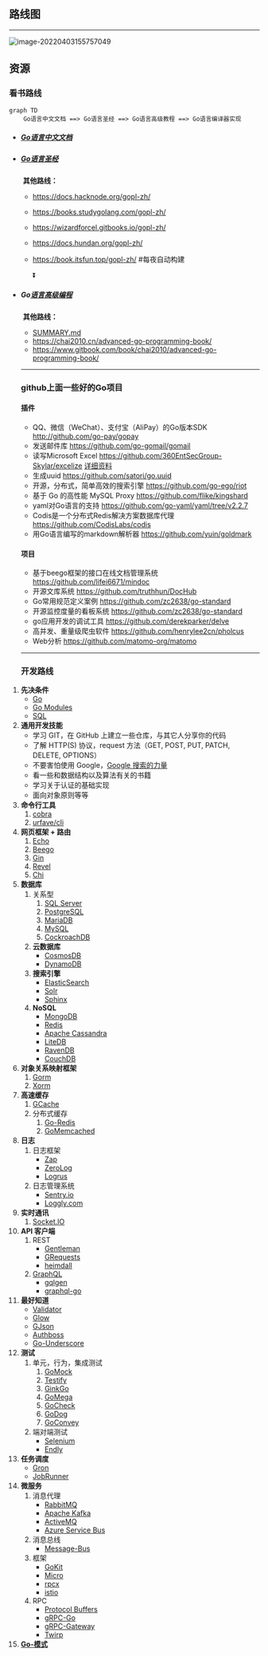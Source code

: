 

## 路线图

---

![image-20220403155757049](https://s2.loli.net/2022/04/03/QkPSJrhimqpXLGz.png)



## 资源

### 看书路线

```mermaid
graph TD
	Go语言中文文档 ==> Go语言圣经 ==> Go语言高级教程 ==> Go语言编译器实现
```



+ ##### [Go语言中文文档](https://www.topgoer.com/)

+ ##### [Go语言圣经](https://github.com/gopl-zh/gopl-zh.github.com)

  ​	**其他路线：**

  + https://docs.hacknode.org/gopl-zh/

  + https://books.studygolang.com/gopl-zh/

  + https://wizardforcel.gitbooks.io/gopl-zh/

  + https://docs.hundan.org/gopl-zh/

  + https://book.itsfun.top/gopl-zh/          #每夜自动构建

    ⏬ 

+ ##### Go[语言高级编程](https://github.com/chai2010/advanced-go-programming-book)

  ​	**其他路线：**

  + [SUMMARY.md](https://github.com/chai2010/advanced-go-programming-book/blob/master/SUMMARY.md)
  + https://chai2010.cn/advanced-go-programming-book/
  + https://www.gitbook.com/book/chai2010/advanced-go-programming-book/

  ---

  ### github上面一些好的Go项目
  
  ####  插件
  
  - QQ、微信（WeChat）、支付宝（AliPay）的Go版本SDK http://github.com/go-pay/gopay
  - 发送邮件库 https://github.com/go-gomail/gomail
  - 读写Microsoft Excel https://github.com/360EntSecGroup-Skylar/excelize [详细资料](https://pan.baidu.com/s/1fBUBE2nmE0NNa066mcp4nw)
  - 生成uuid https://github.com/satori/go.uuid
  - 开源，分布式，简单高效的搜索引擎 https://github.com/go-ego/riot
  - 基于 Go 的高性能 MySQL Proxy https://github.com/flike/kingshard
  - yaml对Go语言的支持 https://github.com/go-yaml/yaml/tree/v2.2.7
  - Codis是一个分布式Redis解决方案数据库代理 https://github.com/CodisLabs/codis
  - 用Go语言编写的markdown解析器 https://github.com/yuin/goldmark
  
  #### 项目
  
  - 基于beego框架的接口在线文档管理系统 https://github.com/lifei6671/mindoc
  - 开源文库系统 https://github.com/truthhun/DocHub
  - Go常用规范定义案例 https://github.com/zc2638/go-standard
  - 开源监控度量的看板系统 https://github.com/zc2638/go-standard
  - go应用开发的调试工具 https://github.com/derekparker/delve
  - 高并发、重量级爬虫软件 https://github.com/henrylee2cn/pholcus
  - Web分析 https://github.com/matomo-org/matomo
  
  ----
  
  ### 开发路线

1. **先决条件**
   - [Go](https://golangbot.com/)
   - [Go Modules](https://blog.golang.org/using-go-modules)
   - [SQL](https://www.w3schools.com/sql/default.asp)
2. **通用开发技能**
   - 学习 GIT，在 GitHub 上建立一些仓库，与其它人分享你的代码
   - 了解 HTTP(S) 协议，request 方法（GET, POST, PUT, PATCH, DELETE, OPTIONS）
   - 不要害怕使用 Google，[Google 搜索的力量](http://www.powersearchingwithgoogle.com/)
   - 看一些和数据结构以及算法有关的书籍
   - 学习关于认证的基础实现
   - 面向对象原则等等
3. **命令行工具**
   1. [cobra](https://github.com/spf13/cobra)
   2. [urfave/cli](https://github.com/urfave/cli)
4. **网页框架 + 路由**
   1. [Echo](https://github.com/labstack/echo)
   2. [Beego](https://github.com/astaxie/beego)
   3. [Gin](https://github.com/gin-gonic/gin)
   4. [Revel](https://github.com/revel/revel)
   5. [Chi](https://github.com/go-chi/chi)
5. **数据库**
   1. 关系型
      1. [SQL Server](https://www.microsoft.com/en-us/sql-server/sql-server-2017)
      2. [PostgreSQL](https://www.postgresql.org/)
      3. [MariaDB](https://mariadb.org/)
      4. [MySQL](https://www.mysql.com/)
      5. [CockroachDB](https://www.cockroachlabs.com/)
   2. **云数据库**
      - [CosmosDB](https://docs.microsoft.com/en-us/azure/cosmos-db)
      - [DynamoDB](https://aws.amazon.com/dynamodb/)
   3. **搜索引擎**
      - [ElasticSearch](https://www.elastic.co/)
      - [Solr](http://lucene.apache.org/solr/)
      - [Sphinx](http://sphinxsearch.com/)
   4. **NoSQL**
      - [MongoDB](https://www.mongodb.com/)
      - [Redis](https://redis.io/)
      - [Apache Cassandra](http://cassandra.apache.org/)
      - [LiteDB](https://github.com/mbdavid/LiteDB)
      - [RavenDB](https://github.com/ravendb/ravendb)
      - [CouchDB](http://couchdb.apache.org/)
6. **对象关系映射框架**
   1. [Gorm](https://github.com/jinzhu/gorm)
   2. [Xorm](https://github.com/go-xorm/xorm)
7. **高速缓存**
   1. [GCache](https://github.com/bluele/gcache)
   2. 分布式缓存
      1. [Go-Redis](https://github.com/go-redis/redis)
      2. [GoMemcached](https://github.com/bradfitz/gomemcache)
8. **日志**
   1. 日志框架
      - [Zap](https://github.com/uber-go/zap)
      - [ZeroLog](https://github.com/rs/zerolog)
      - [Logrus](https://github.com/sirupsen/logrus)
   2. 日志管理系统
      - [Sentry.io](http://sentry.io)
      - [Loggly.com](https://loggly.com)
9. **实时通讯**
   1. [Socket.IO](https://socket.io/)
10. **API 客户端**
    1. REST
       - [Gentleman](https://github.com/h2non/gentleman)
       - [GRequests](https://github.com/kennethreitz/grequests)
       - [heimdall](https://github.com/heimdal/heimdal)
    2. [GraphQL](https://graphql.org/)
       - [gqlgen](https://github.com/99designs/gqlgen)
       - [graphql-go](https://github.com/graph-gophers/graphql-go)
11. **最好知道**
    - [Validator](https://github.com/chriso/validator.js/)
    - [Glow](https://github.com/pytorch/glow)
    - [GJson](https://github.com/tidwall/gjson)
    - [Authboss](https://github.com/volatiletech/authboss)
    - [Go-Underscore](https://github.com/ahl5esoft/golang-underscore)
12. **测试**
    1. 单元，行为，集成测试
       1. [GoMock](https://github.com/golang/mock)
       2. [Testify](https://github.com/stretchr/testify)
       3. [GinkGo](https://github.com/onsi/ginkgo)
       4. [GoMega](https://github.com/onsi/gomega)
       5. [GoCheck](https://github.com/go-check/check)
       6. [GoDog](https://github.com/DATA-DOG/godog)
       7. [GoConvey](https://github.com/smartystreets/goconvey)
    2. 端对端测试
       - [Selenium](https://github.com/tebeka/selenium)
       - [Endly](https://github.com/viant/endly)
13. **任务调度**
    - [Gron](https://github.com/roylee0704/gron)
    - [JobRunner](https://github.com/bamzi/jobrunner)
14. **微服务**
    1. 消息代理
       - [RabbitMQ](https://www.rabbitmq.com/tutorials/tutorial-one-go.html)
       - [Apache Kafka](https://kafka.apache.org/)
       - [ActiveMQ](https://github.com/apache/activemq)
       - [Azure Service Bus](https://docs.microsoft.com/en-us/azure/service-bus-messaging/service-bus-messaging-overview)
    2. 消息总线
       - [Message-Bus](https://github.com/vardius/message-bus)
    3. 框架
       - [GoKit](https://github.com/go-kit/kit)
       - [Micro](https://github.com/micro/go-micro)
       - [rpcx](https://github.com/smallnest/rpcx)
       - [istio](https://github.com/istio/istio)
    4. RPC
       - [Protocol Buffers](https://github.com/protocolbuffers/protobuf)
       - [gRPC-Go](https://github.com/grpc/grpc-go)
       - [gRPC-Gateway](https://github.com/grpc-ecosystem/grpc-gateway)
       - [Twirp](https://github.com/twitchtv/twirp)
15. **[Go-模式](https://github.com/tmrts/go-patterns)**

